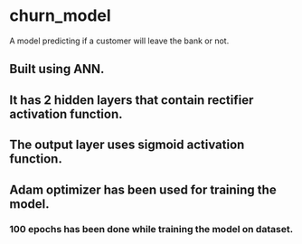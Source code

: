 # churn_model
A model predicting if a customer will leave the bank or not.
## Built using ANN.
## It has 2 hidden layers that contain rectifier activation function.
## The output layer uses sigmoid activation function.
## Adam optimizer has been used for training the model.
### 100 epochs has been done while training the model on dataset.


